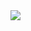 <a href="https://github.com/anuraghazra/github-readme-stats">
  <img align="center" src="https://github-readme-stats.vercel.app/api?username=xp-1000&show_icons=true&count_private=true" />
</a>
